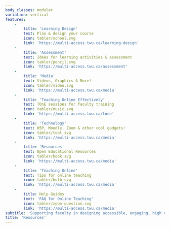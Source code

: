 ```yaml
---
body_classes: modular
variation: vertical
features:
    -
        title: 'Learning Design'
        text: Plan & design your course
        icon: tabler/school.svg
        link: 'https://multi-access.twu.ca/learning-design'
    -
        title: 'Assessment'
        text: Ideas for learning activities & assessment
        icon: tabler/pencil.svg
        link: 'https://multi-access.twu.ca/assessment'
    -
        title: 'Media'
        text: Videos, Graphics & More!
        icon: tabler/video.svg
        link: 'https://multi-access.twu.ca/media'
    -
        title: 'Teaching Online Effectively'
        text: TOnE sessions for faculty training
        icon: tabler/music.svg
        link: 'https://multi-access.twu.ca/tone'
    -
        title: 'Technology'
        text: H5P, Moodle, Zoom & other cool gadgets!
        icon: tabler/tool.svg
        link: 'https://multi-access.twu.ca/media'
    -
        title: 'Resources'
        text: Open Educational Resources
        icon: tabler/book.svg
        link: 'https://multi-access.twu.ca/media'
    -
        title: 'Teaching Online'
        text: Tips for online teaching
        icon: tabler/bulb.svg
        link: 'https://multi-access.twu.ca/media'
    -
        title: Help Guides
        text: 'FAQ for Online Teaching'
        icon: tabler/zoom-question.svg
        link: 'https://multi-access.twu.ca/media'
subtitle: 'Supporting faculty in designing accessible, engaging, high quality online courses.'
title: 'Resources'
---
```

